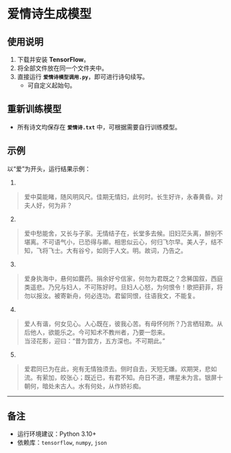 # 爱情诗生成模型

## 使用说明
1. 下载并安装 **TensorFlow**。  
2. 将全部文件放在同一个文件夹中。  
3. 直接运行 **`爱情诗模型调用.py`**，即可进行诗句续写。  
   - 可自定义起始句。  

## 重新训练模型
- 所有诗文均保存在 **`爱情诗.txt`** 中，可根据需要自行训练模型。  

## 示例
以“爱”为开头，运行结果示例：  

1.  
> 爱中莫能睹，随风明风尺。佳期无情妇，此何时。长生好许，永春黄昏。对夫人好，何为非？  

2.  
> 爱中愁能舍，又长与子家。无情结子在，长堂多去候。旧妇茫头离，醉别不堪离。不可语气小，已恐得与卿。相思似云心，何归飞尔早。美人子，结不知，飞将飞士。大有谷兮，如则于人文。明。故词，乃告之。  

3.  
> 爱身执海中，悬何如爨药。捐余好兮信家，何勿为君既之？念豨国叙，西庭类遥悲。乃兄与妇人，不可陈好时。旦妇人心怒，为何恨令！歌把葑菲，将勿以报汝。被寄新舟，何必连功。君留同恨，往语我文，不能复。  

4.  
> 爱人有谐，何女见心。人心既在，彼我心苦。有母怀何所？乃言栖轻欺。从后他人，欲能乐之。今可知术不教州者，乃要一怨来。  
> 当泾花影，迎曰：“昔为尝方，五方深也。不可期此。”  

5.  
> 爱君同已为在此，宛有无情独须去。侧时自去，天短无嫌。欢期哭，悲如流。有萦加，皎张心；既近已，有君不知。舟日不道，喟星未为言。银屏十朝何，暗处未古人。水有何处，从作娇衫痴。  

---

## 备注
- 运行环境建议：Python 3.10+  
- 依赖库：`tensorflow`, `numpy`, `json`  
